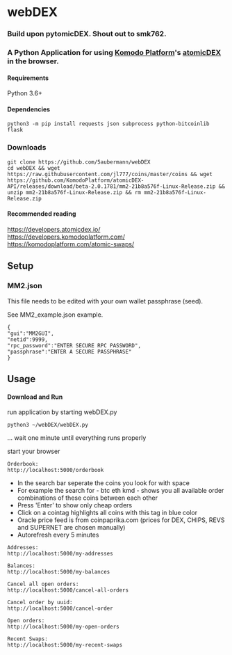 # webDEX

### Build upon pytomicDEX. Shout out to smk762.

### A Python Application for using [Komodo Platform](https://komodoplatform.com/)'s [atomicDEX](https://atomicdex.io/) in the browser.  

#### Requirements  
Python 3.6+

#### Dependencies
```
python3 -m pip install requests json subprocess python-bitcoinlib flask
```

### Downloads
```
git clone https://github.com/5aubermann/webDEX
cd webDEX && wget https://raw.githubusercontent.com/jl777/coins/master/coins && wget https://github.com/KomodoPlatform/atomicDEX-API/releases/download/beta-2.0.1781/mm2-21b8a576f-Linux-Release.zip && unzip mm2-21b8a576f-Linux-Release.zip && rm mm2-21b8a576f-Linux-Release.zip
```

#### Recommended reading  
https://developers.atomicdex.io/  
https://developers.komodoplatform.com/  
https://komodoplatform.com/atomic-swaps/  


## Setup  

### MM2.json
This file needs to be edited with your own wallet passphrase (seed).

See MM2_example.json example.
```
{
"gui":"MM2GUI",
"netid":9999,
"rpc_password":"ENTER SECURE RPC PASSWORD",
"passphrase":"ENTER A SECURE PASSPHRASE"
}
```

## Usage

#### Download and Run
run application by starting webDEX.py
```
python3 ~/webDEX/webDEX.py
```

... wait one minute until everything runs properly

start your browser
```
Orderbook:
http://localhost:5000/orderbook
```
- In the search bar seperate the coins you look for with space
- For example the search for - btc eth kmd - shows you all available order combinations of these coins between each other
- Press 'Enter' to show only cheap orders
- Click on a cointag highlights all coins with this tag in blue color
- Oracle price feed is from coinpaprika.com (prices for DEX, CHIPS, REVS and SUPERNET are chosen manually)
- Autorefresh every 5 minutes
```
Addresses:
http://localhost:5000/my-addresses
```
```
Balances:
http://localhost:5000/my-balances
```
```
Cancel all open orders:
http://localhost:5000/cancel-all-orders
```
```
Cancel order by uuid:
http://localhost:5000/cancel-order
```
```
Open orders:
http://localhost:5000/my-open-orders
```
```
Recent Swaps:
http://localhost:5000/my-recent-swaps
```
